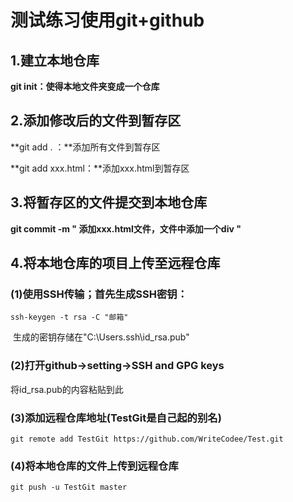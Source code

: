 # 测试练习使用git+github
## 1.建立本地仓库
**git init：使得本地文件夹变成一个仓库**

## 2.添加修改后的文件到暂存区
**git add . ：**添加所有文件到暂存区

**git add xxx.html：**添加xxx.html到暂存区

## 3.将暂存区的文件提交到本地仓库
**git commit -m " 添加xxx.html文件，文件中添加一个div "**

## 4.将本地仓库的项目上传至远程仓库
### (1)使用SSH传输；首先生成SSH密钥：
```Linux
ssh-keygen -t rsa -C "邮箱"
```

​    生成的密钥存储在"C:\Users\.ssh\id_rsa.pub"
### (2)打开github->setting->SSH and GPG keys
将id_rsa.pub的内容粘贴到此

### (3)添加远程仓库地址(TestGit是自己起的别名)
    git remote add TestGit https://github.com/WriteCodee/Test.git
### (4)将本地仓库的文件上传到远程仓库
    git push -u TestGit master